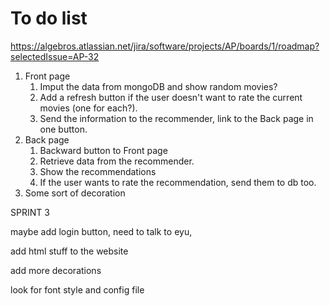 # To do list

https://algebros.atlassian.net/jira/software/projects/AP/boards/1/roadmap?selectedIssue=AP-32

1. Front page
    1. Imput the data from mongoDB and show random movies?
    2. Add a refresh button if the user doesn't want to rate the current movies (one for each?).
    3. Send the information to the recommender, link to the Back page in one button.
2. Back page
    1. Backward button to Front page
    2. Retrieve data from the recommender.
    3. Show the recommendations
    4. If the user wants to rate the recommendation, send them to db too.
3. Some sort of decoration

SPRINT 3

maybe add login button, need to talk to eyu,

add html stuff to the website

add more decorations

look for font style and config file